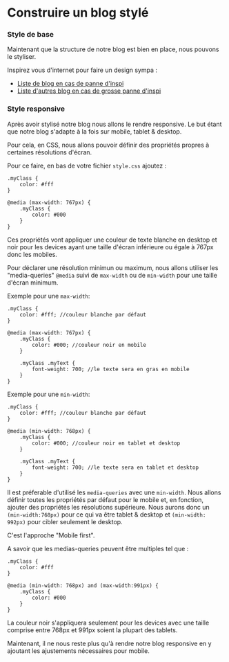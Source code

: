 # Construire un blog stylé

### Style de base
Maintenant que la structure de notre blog est bien en place, nous pouvons le styliser.

Inspirez vous d'internet pour faire un design sympa :
* [Liste de blog en cas de panne d'inspi](http://www.siteduzero.com)
* [Liste d'autres blog en cas de grosse panne d'inspi](https://www.elegantthemes.com/blog/resources/web-design-blogs-to-follow)

### Style responsive
Après avoir stylisé notre blog nous allons le rendre responsive.
Le but étant que notre blog s'adapte à la fois sur mobile, tablet & desktop.

Pour cela, en CSS, nous allons pouvoir définir des propriétés propres à certaines résolutions d'écran.

Pour ce faire, en bas de votre fichier `style.css` ajoutez : 

    .myClass {
        color: #fff
    }
    
    @media (max-width: 767px) {
        .myClass {
            color: #000
        }
    }
    
Ces propriétés vont appliquer une couleur de texte blanche en desktop et noir pour les devices ayant une taille d'écran inférieure ou égale à 767px donc les mobiles.

Pour déclarer une résolution minimun ou maximum, nous allons utiliser les "media-queries" `@media` suivi de `max-width` ou de `min-width` pour une taille d'écran minimum.

Exemple pour une `max-width`: 
       
    .myClass {
        color: #fff; //couleur blanche par défaut
    }

    @media (max-width: 767px) {
        .myClass {
            color: #000; //couleur noir en mobile
        }
    
        .myClass .myText {
            font-weight: 700; //le texte sera en gras en mobile
        }
    }
    
Exemple pour une `min-width`:

    .myClass {
        color: #fff; //couleur blanche par défaut
    }
    
    @media (min-width: 768px) {
        .myClass {
            color: #000; //couleur noir en tablet et desktop
        }
    
        .myClass .myText {
            font-weight: 700; //le texte sera en tablet et desktop
        }
    }
    
Il est préferable d'utilisé les `media-queries` avec une `min-width`. 
Nous allons définir toutes les propriétés par défaut pour le mobile et, en fonction, ajouter des propriétés les résolutions supérieure.
Nous aurons donc un `(min-width:768px)` pour ce qui va être tablet & desktop et `(min-width: 992px)` pour cibler seulement le desktop.

C'est l'approche "Mobile first".

A savoir que les medias-queries peuvent être multiples tel que :

    .myClass {
        color: #fff
    }
        
    @media (min-width: 768px) and (max-width:991px) {
        .myClass {
            color: #000
        }
    }
    
La couleur noir s'appliquera seulement pour les devices avec une taille comprise entre 768px et 991px soient la plupart des tablets.

Maintenant, il ne nous reste plus qu'à rendre notre blog responsive en y ajoutant les ajustements nécessaires pour mobile. 